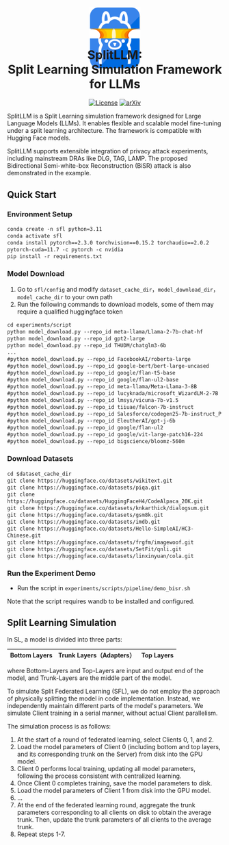 
<div align="center">

<img src="./doc/img/logo-git.png" width=120>

<h1 style="margin-top: -60px;">SplitLLM: <br> Split Learning Simulation Framework for LLMs</h1>

[![License](https://img.shields.io/github/license/StupidTrees/SplitLLM)](https://opensource.org/licenses/Apache-2.0)
[![arXiv](https://img.shields.io/badge/arXiv-2409.00960-red.svg)](https://arxiv.org/abs/2409.00960)


</div>


SplitLLM is a Split Learning simulation framework designed for Large Language Models (LLMs).
It enables flexible and scalable model fine-tuning under a split learning architecture. 
The framework is compatible with Hugging Face models.

SplitLLM supports extensible integration of privacy attack experiments, including mainstream DRAs like DLG, TAG, LAMP. 
The proposed Bidirectional Semi-white-box Reconstruction (BiSR) attack is also demonstrated in the example.

## Quick Start

### Environment Setup

```shell
conda create -n sfl python=3.11
conda activate sfl
conda install pytorch==2.3.0 torchvision==0.15.2 torchaudio==2.0.2 pytorch-cuda=11.7 -c pytorch -c nvidia
pip install -r requirements.txt
```

### Model Download
1. Go to `sfl/config` and modify `dataset_cache_dir`，`model_download_dir`，`model_cache_dir` to your own path
2. Run the following commands to download models, some of them may require a qualified huggingface token
```shell
cd experiments/script
python model_download.py --repo_id meta-llama/Llama-2-7b-chat-hf
python model_download.py --repo_id gpt2-large
python model_download.py --repo_id THUDM/chatglm3-6b
...
#python model_download.py --repo_id FacebookAI/roberta-large
#python model_download.py --repo_id google-bert/bert-large-uncased
#python model_download.py --repo_id google/flan-t5-base
#python model_download.py --repo_id google/flan-ul2-base
#python model_download.py --repo_id meta-llama/Meta-Llama-3-8B 
#python model_download.py --repo_id lucyknada/microsoft_WizardLM-2-7B
#python model_download.py --repo_id lmsys/vicuna-7b-v1.5
#python model_download.py --repo_id tiiuae/falcon-7b-instruct
#python model_download.py --repo_id Salesforce/codegen25-7b-instruct_P
#python model_download.py --repo_id EleutherAI/gpt-j-6b
#python model_download.py --repo_id google/flan-ul2
#python model_download.py --repo_id google/vit-large-patch16-224
#python model_download.py --repo_id bigscience/bloomz-560m
```

### Download Datasets
```shell
cd $dataset_cache_dir
git clone https://huggingface.co/datasets/wikitext.git
git clone https://huggingface.co/datasets/piqa.git
git clone https://huggingface.co/datasets/HuggingFaceH4/CodeAlpaca_20K.git
git clone https://huggingface.co/datasets/knkarthick/dialogsum.git
git clone https://huggingface.co/datasets/gsm8k.git
git clone https://huggingface.co/datasets/imdb.git
git clone https://huggingface.co/datasets/Hello-SimpleAI/HC3-Chinese.git
git clone https://huggingface.co/datasets/frgfm/imagewoof.git
git clone https://huggingface.co/datasets/SetFit/qnli.git
git clone https://huggingface.co/datasets/linxinyuan/cola.git

```


### Run the Experiment Demo
- Run the script in `experiments/scripts/pipeline/demo_bisr.sh` 

Note that the script requires wandb to be installed and configured.

## Split Learning Simulation

In SL, a model is divided into three parts:

| Bottom Layers | Trunk Layers（Adapters） | Top Layers |
|---------------|------------------------|------------|

where Bottom-Layers and Top-Layers are input and output end of the model, and Trunk-Layers are the middle part of the model. 


To simulate Split Federated Learning (SFL), we do not employ the approach of physically splitting the model in code implementation. Instead, we independently maintain different parts of the model's parameters. We simulate Client training in a serial manner, without actual Client parallelism.

The simulation process is as follows:

1. At the start of a round of federated learning, select Clients 0, 1, and 2.
2. Load the model parameters of Client 0 (including bottom and top layers, and its corresponding trunk on the Server) from disk into the GPU model.
3. Client 0 performs local training, updating all model parameters, following the process consistent with centralized learning.
4. Once Client 0 completes training, save the model parameters to disk.
5. Load the model parameters of Client 1 from disk into the GPU model.
6. ...
7. At the end of the federated learning round, aggregate the trunk parameters corresponding to all clients on disk to obtain the average trunk. Then, update the trunk parameters of all clients to the average trunk.
8. Repeat steps 1-7. 
